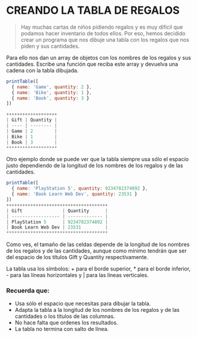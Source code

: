 # CREANDO LA TABLA DE REGALOS

> Hay muchas cartas de niños pidiendo regalos y es muy difícil que podamos hacer inventario de todos ellos. Por eso, hemos decidido crear un programa que nos dibuje una tabla con los regalos que nos piden y sus cantidades.

Para ello nos dan un array de objetos con los nombres de los regalos y sus cantidades. Escribe una función que reciba este array y devuelva una cadena con la tabla dibujada.

```javascript
printTable([
  { name: 'Game', quantity: 2 },
  { name: 'Bike', quantity: 1 },
  { name: 'Book', quantity: 3 }
])

+++++++++++++++++++
| Gift | Quantity |
| ---- | -------- |
| Game | 2        |
| Bike | 1        |
| Book | 3        |
*******************
```

Otro ejemplo donde se puede ver que la tabla siempre usa sólo el espacio justo dependiendo de la longitud de los nombres de los regalos y de las cantidades.

```javascript
printTable([
  { name: 'PlayStation 5', quantity: 9234782374892 },
  { name: 'Book Learn Web Dev', quantity: 23531 }
])
++++++++++++++++++++++++++++++++++++++
| Gift               | Quantity      |
| ------------------ | ------------- |
| PlayStation 5      | 9234782374892 |
| Book Learn Web Dev | 23531         |
**************************************
```

Como ves, el tamaño de las celdas depende de la longitud de los nombres de los regalos y de las cantidades, aunque como mínimo tendrán que ser del espacio de los títulos Gift y Quantity respectivamente.

La tabla usa los símbolos: + para el borde superior, \* para el borde inferior, - para las líneas horizontales y | para las líneas verticales.

### Recuerda que:

-   Usa sólo el espacio que necesitas para dibujar la tabla.
-   Adapta la tabla a la longitud de los nombres de los regalos y de las cantidades o los títulos de las columnas.
-   No hace falta que ordenes los resultados.
-   La tabla no termina con salto de línea.

